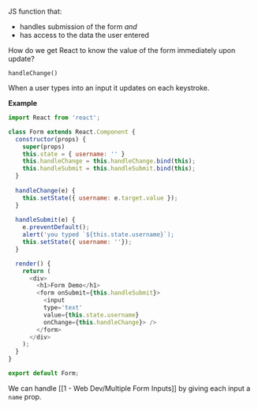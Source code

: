 JS function that:
- handles submission of the form *and*
- has access to the data the user entered

How do we get React to know the value of the form immediately upon update?

`handleChange()`

When a user types into an input it updates on each keystroke.

**Example**

```js
import React from 'react';

class Form extends React.Component {
  constructor(props) {
    super(props) 
    this.state = { username: '' }
    this.handleChange = this.handleChange.bind(this);
    this.handleSubmit = this.handleSubmit.bind(this);
  }
  
  handleChange(e) {
    this.setState({ username: e.target.value });
  }
  
  handleSubmit(e) {
    e.preventDefault();
    alert('you typed `${this.state.username}`);
    this.setState({ username: ''});
  }

  render() {
    return (
      <div>
        <h1>Form Demo</h1>
        <form onSubmit={this.handleSubmit}>
          <input 
          type='text'
          value={this.state.username} 
          onChange={this.handleChange}> />
        </form>
      </div>
    );
  }
}

export default Form;
```

We can handle [[1 - Web Dev/Multiple Form Inputs]] by giving each input a `name` prop.


